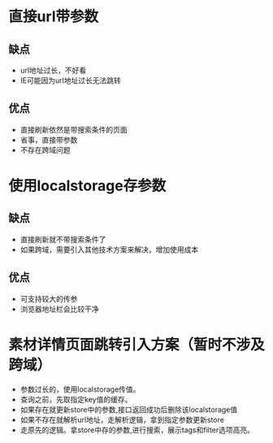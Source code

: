 # 直接url带参数
  ## 缺点
  -  url地址过长，不好看
  - IE可能因为url地址过长无法跳转

  ## 优点
  - 直接刷新依然是带搜索条件的页面
  - 省事，直接带参数
  - 不存在跨域问题

# 使用localstorage存参数
  ## 缺点
  - 直接刷新就不带搜索条件了
  - 如果跨域，需要引入其他技术方案来解决，增加使用成本
  ## 优点
  - 可支持较大的传参
  - 浏览器地址栏会比较干净

# 素材详情页面跳转引入方案（暂时不涉及跨域）
  - 参数过长的，使用localstorage传值。
  - 查询之前，先取指定key值的缓存。
  - 如果存在就更新store中的参数,接口返回成功后删除该localstorage值
  - 如果不存在就解析url地址，走解析逻辑，拿到指定参数更新store
  - 走原先的逻辑。拿store中存的参数,进行搜索，展示tags和filter选项高亮。